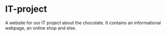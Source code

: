 # IT-project
A website for our IT project about the chocolate. It contains an informational webpage, an online shop and else.
